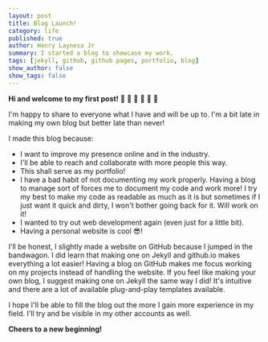 ```yaml
---
layout: post
title: Blog Launch!
category: life
published: true
author: Henry Laynesa Jr
summary: I started a blog to showcase my work.
tags: [jekyll, github, github pages, portfolio, blog]
show_author: false
show_tags: false
---
```


**Hi and welcome to my first post!** :tada: :confetti_ball: :tada: :confetti_ball: :tada: :confetti_ball: 

I'm happy to share to everyone what I have and will be up to. I'm a bit late in making my own blog but better late than never!

I made this blog because:

- I want to improve my presence online and in the industry.
- I'll be able to reach and collaborate with more people this way.
- This shall serve as my portfolio!
- I have a bad habit of not documenting my work properly. Having a blog to manage sort of forces me to document my code and work more! I try my best to make my code as readable as much as it is but sometimes if I just want it quick and dirty, I won't bother going back for it. Will work on it!
- I wanted to try out web development again (even just for a little bit).
- Having a personal website is cool :sunglasses:!

I'll be honest, I slightly made a website on GitHub because I jumped in the bandwagon. I did learn that making one on Jekyll and github.io makes everything a lot easier! Having a blog on GitHub makes me focus working on my projects instead of handling the website. If you feel like making your own blog, I suggest making one on Jekyll the same way I did! It's intuitive and there are a lot of available plug-and-play templates available.

I hope I'll be able to fill the blog out the more I gain more experience in my field. I'll try and be visible in my other accounts as well.

**Cheers to a new beginning!**